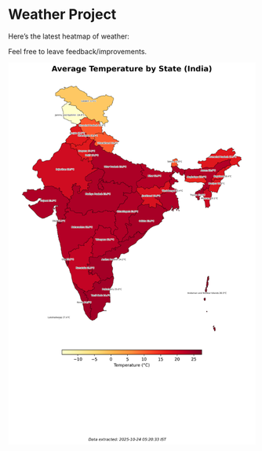 # Weather Project

Here’s the latest heatmap of weather:

Feel free to leave feedback/improvements.

![India Heatmap](docs/assets/india_heatmap.png?v=FABF4B)
